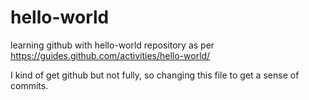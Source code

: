 # hello-world
learning github with hello-world repository as per https://guides.github.com/activities/hello-world/

I kind of get github but not fully, so changing this file to get a sense of commits.
